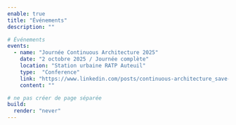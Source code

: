 ```yaml
---
enable: true
title: "Événements"
description: ""

# Événements
events:
  - name: "Journée Continuous Architecture 2025"
    date: "2 octobre 2025 / Journée complète"
    location: "Station urbaine RATP Auteuil"
    type:  "Conference"
    link: "https://www.linkedin.com/posts/continuous-architecture_save-the-date-la-prochaine-journ%C3%A9e-dinspiration-activity-7346097845051027457-8-CU?utm_source=share&utm_medium=member_desktop&rcm=ACoAAAKQl1IBxCCei1irWVkPUXx4WZwc2u69Y6o"
    content: ""

# ne pas créer de page séparée
build:
  render: "never"
---
```

